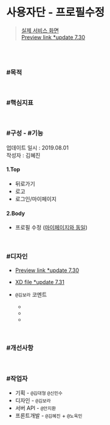 # 사용자단 - 프로필수정

> [실제 서비스 화면](https://www.modooclass.net/class/user/profile)  
> [Preview link *update 7.30](https://xd.adobe.com/spec/631dc785-644e-4170-6bcf-d1e486829c6f-152c/)   


<br><br>

### #목적

<br>

### #핵심지표

<br>

### #구성 - #기능
업데이트 일시 : 2019.08.01  
작성자 : 김혜진

#### 1.Top 

- 뒤로가기
- 로고
- 로그인/마이페이지

#### 2.Body

- 프로필 수정 ([마이페이지와 동일](../#2Body))

<br>

### #디자인

- [Preview link *update 7.30](https://xd.adobe.com/spec/631dc785-644e-4170-6bcf-d1e486829c6f-152c/)   
- [XD file *update 7.31](https://drive.google.com/file/d/1-V-ANTWuQMj3Jc4yAQOm1TCDs-Sa0aR4/view?usp=sharing)
- `@김보라`  코멘트

  - 
  
  - 
  
  - 
  

<br>


### #개선사항


<br>

### #작업자

- 기획 - `@김대형` `@신민수`
- 디자인 - `@김보라`
- 서버 API - `@안지환`
- 프론트개발 - `@김혜진`  + `@노육민`


